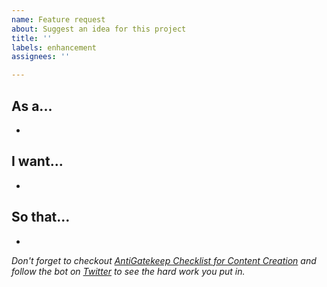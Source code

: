 ```yaml
---
name: Feature request
about: Suggest an idea for this project
title: ''
labels: enhancement
assignees: ''

---
```


## As a...
 - 

## I want...
 - 

## So that...
 - 

*Don't forget to checkout [AntiGatekeep Checklist for Content Creation](https://vickilanger.github.io/AntiGatekeep/) and follow the bot on [Twitter](TBD) to see the hard work you put in.*
